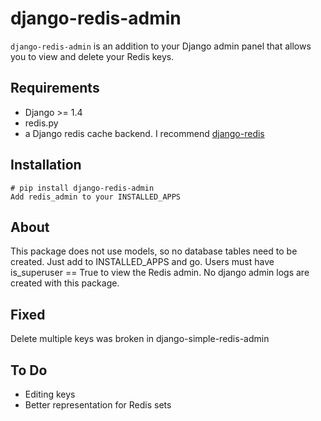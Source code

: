 django-redis-admin
=========

`django-redis-admin` is an addition to your Django admin panel that allows you to view and delete your Redis keys.

Requirements
------------
* Django >= 1.4
* redis.py
* a Django redis cache backend. I recommend [django-redis](https://github.com/sebleier/django-redis-cache)

Installation
------------
    # pip install django-redis-admin
    Add redis_admin to your INSTALLED_APPS

About
-----

This package does not use models, so no database tables need to be created. Just add to INSTALLED_APPS and go.
Users must have is_superuser == True to view the Redis admin. No django admin logs are created with this package.

Fixed
-----

Delete multiple keys was broken in django-simple-redis-admin

To Do
-----
* Editing keys
* Better representation for Redis sets